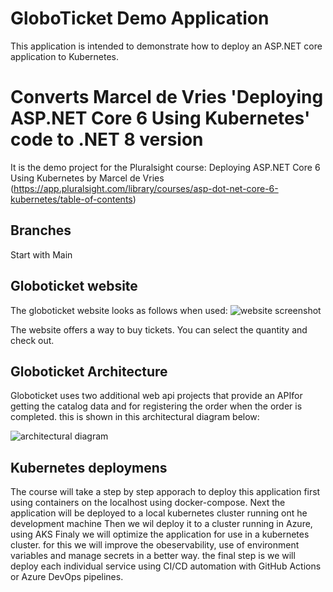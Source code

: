 # GloboTicket Demo Application

This application is intended to demonstrate how to deploy an ASP.NET core application to Kubernetes.
# Converts Marcel de Vries 'Deploying ASP.NET Core 6 Using Kubernetes' code to .NET 8 version
It is the demo project for the Pluralsight course: Deploying ASP.NET Core 6 Using Kubernetes by Marcel de Vries (https://app.pluralsight.com/library/courses/asp-dot-net-core-6-kubernetes/table-of-contents) 

## Branches
Start with Main

## Globoticket website
The globoticket website looks as follows when used:
![website screenshot](images/website-screenshot.png)

The website offers a way to buy tickets. You can select the quantity and check out.

## Globoticket Architecture
Globoticket uses two additional web api projects that provide an APIfor getting the 
catalog data and for registering the order when the order is completed.
this is shown in this architectural diagram below:

![architectural diagram](images/globoticket-architecture.png)

## Kubernetes deploymens
The course will take a step by step apporach to deploy this application first using containers
on the localhost using docker-compose.
Next the application will be deployed to a local kubernetes cluster running ont he development machine
Then we wil deploy it to a cluster running in Azure, using AKS
Finaly we will optimize the application for use in a kubernetes cluster.
for this we will improve the obeservability, use of environment variables and manage secrets in a better way.
the final step is we will deploy each individual service using CI/CD automation with GitHub Actions or Azure DevOps pipelines.



